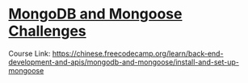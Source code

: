 # [MongoDB and Mongoose Challenges](https://www.freecodecamp.org/learn/apis-and-microservices/mongodb-and-mongoose/)
Course Link: https://chinese.freecodecamp.org/learn/back-end-development-and-apis/mongodb-and-mongoose/install-and-set-up-mongoose
